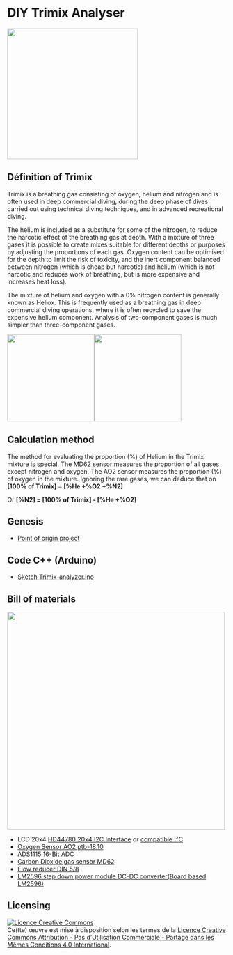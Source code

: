 # DIY Trimix Analyser 

<img src="https://github.com/captainigloo/Trimix-analyzer/blob/master/images/trimix.jpg" height="300">

## Définition of Trimix

Trimix is a breathing gas consisting of oxygen, helium and nitrogen and is often used in deep commercial diving, during the deep phase of dives carried out using technical diving techniques, and in advanced recreational diving.

The helium is included as a substitute for some of the nitrogen, to reduce the narcotic effect of the breathing gas at depth. With a mixture of three gases it is possible to create mixes suitable for different depths or purposes by adjusting the proportions of each gas. Oxygen content can be optimised for the depth to limit the risk of toxicity, and the inert component balanced between nitrogen (which is cheap but narcotic) and helium (which is not narcotic and reduces work of breathing, but is more expensive and increases heat loss).

The mixture of helium and oxygen with a 0% nitrogen content is generally known as Heliox. This is frequently used as a breathing gas in deep commercial diving operations, where it is often recycled to save the expensive helium component. Analysis of two-component gases is much simpler than three-component gases.

<img src="https://github.com/captainigloo/Trimix-analyzer/blob/master/images/IMCA_Trimix_shoulder_quartered.svg.png" width="200"><img src="https://github.com/captainigloo/Trimix-analyzer/blob/master/images/IMCA_Trimix_shoulder.svg.png" width="200">

## Calculation method

The method for evaluating the proportion (%) of Helium in the Trimix mixture is special. The MD62 sensor measures the proportion of all gases except nitrogen and oxygen. The AO2 sensor measures the proportion (%) of oxygen in the mixture. Ignoring the rare gases, we can deduce that on **[100% of Trimix] = [%He +%O2 +%N2]**

Or  **[%N2] = [100% of Trimix] - [%He +%O2]**

## Genesis

- [Point of origin project](https://github.com/captainigloo/Trimix-analyzer/blob/master/genesis/readme.md)

## Code C++ (Arduino)

- [Sketch Trimix-analyzer.ino](https://github.com/captainigloo/Trimix-analyzer/blob/master/src/trimix-analyzer.ino)

## Bill of materials

<img src="https://github.com/captainigloo/Trimix-analyzer/blob/master/images/fritzing.png" height="500">

- LCD 20x4 [HD44780 20x4 I2C Interface](https://www.amazon.com/s/ref=nb_sb_noss?url=search-alias%3Daps&field-keywords=HD44780+20x4+I2C+Interface) or [compatible I²C](https://fr.aliexpress.com/item/Free-shipping-LCD-module-Blue-screen-IIC-I2C-2004-5V-20X4-LCD-board-provides-library-files/1873368596.html)
- [Oxygen Sensor AO2 ptb-18.10](https://fr.aliexpress.com/item/City-sensor-ao2-ptb-18-10-oxygen-sensor/1258183473.html)
- [ADS1115 16-Bit ADC](https://fr.aliexpress.com/item/ADS1115-ADC-ultra-compact-16-precision-ADC-module-development-board/32309705230.html)
- [Carbon Dioxide gas sensor MD62](https://fr.aliexpress.com/item/heat-conduction-CO2-Carbon-Dioxide-gas-sensor-MD62/32808216273.html)
- [Flow reducer DIN 5/8](https://www.innodive.com/store/analyseurs-o2-et-he-48/reducteur-de-flux-921.html)
- [LM2596 step down power module DC-DC converter(Board based LM2596)](https://www.amazon.com/s/ref=nb_sb_noss?url=search-alias%3Daps&field-keywords=LM2596) 

## Licensing
<a rel="license" href="http://creativecommons.org/licenses/by-nc-sa/4.0/"><img alt="Licence Creative Commons" style="border-width:0" src="https://i.creativecommons.org/l/by-nc-sa/4.0/88x31.png" /></a><br />Ce(tte) œuvre est mise à disposition selon les termes de la <a rel="license" href="http://creativecommons.org/licenses/by-nc-sa/4.0/">Licence Creative Commons Attribution - Pas d’Utilisation Commerciale - Partage dans les Mêmes Conditions 4.0 International</a>.
